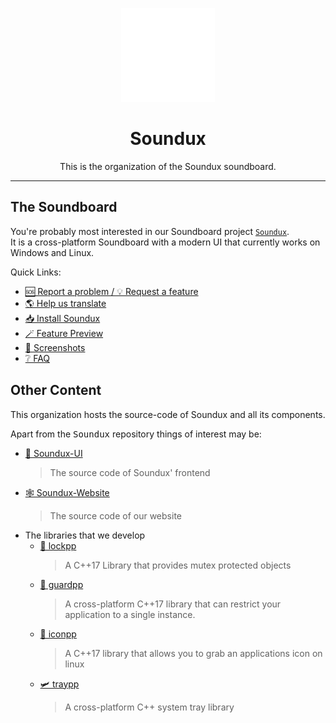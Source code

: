 <p align="center"> <img src="../assets/logo.gif" height=150> </p>

<h1 align="center"> Soundux </h1>
<p align="center">
    This is the organization of the Soundux soundboard. 
</p>

---

## The Soundboard
You're probably most interested in our Soundboard project [`Soundux`](https://github.com/Soundux/Soundux).  
It is a cross-platform Soundboard with a modern UI that currently works on Windows and Linux.

Quick Links:
- [🆘 Report a problem / 💡 Request a feature](https://github.com/Soundux/Soundux/issues/new/choose)
- [🌎 Help us translate](https://hosted.weblate.org/engage/soundux/)
- [📥 Install Soundux](https://soundux.rocks/download)
- [🪄 Feature Preview](https://soundux.rocks/features)
- [👀 Screenshots](https://soundux.rocks/screenshots)
- [❔ FAQ](https://soundux.rocks/faq)

## Other Content
This organization hosts the source-code of Soundux and all its components. 

Apart from the <kbd>Soundux</kbd> repository things of interest may be:
- [🚀 Soundux-UI](https://github.com/Soundux/soundux-ui)
  > The source code of Soundux' frontend
- [🕸 Soundux-Website](https://github.com/Soundux/soundux.github.io)
  > The source code of our website
- The libraries that we develop
  - [🔐 lockpp](https://github.com/Soundux/lockpp)
    > A C++17 Library that provides mutex protected objects 
  - [💂 guardpp](https://github.com/Soundux/guardpp)
    > A cross-platform C++17 library that can restrict your application to a single instance.
  - [📸 iconpp](https://github.com/Soundux/iconpp)
    > A C++17 library that allows you to grab an applications icon on linux 
  - [🛩️ traypp](https://github.com/Soundux/traypp)
    > A cross-platform C++ system tray library 